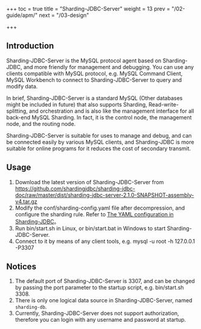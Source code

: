 +++
toc = true
title = "Sharding-JDBC-Server"
weight = 13
prev = "/02-guide/apm/"
next = "/03-design"

+++

## Introduction

Sharding-JDBC-Server is the MySQL protocol agent based on Sharding-JDBC, and more friendly for management and debugging. You can use any clients compatible with MySQL protocol, e.g. MySQL Command Client, MySQL Workbench to connect to Sharding-JDBC-Server to query and modify data.

In brief, Sharding-JDBC-Server is a standard MySQL (Other databases might be included in future) that also supports Sharding, Read-write-splitting, and orchestration and is also like the management interface for all back-end MySQL Sharding. In fact, it is the control node, the management node, and the routing node.

Sharding-JDBC-Server is suitable for uses to manage and debug, and can be connected easily by various MySQL clients, and Sharding-JDBC is more suitable for online programs for it reduces the cost of secondary transmit.

## Usage

1. Download the latest version of Sharding-JDBC-Server from https://github.com/shardingjdbc/sharding-jdbc-doc/raw/master/dist/sharding-jdbc-server-2.1.0-SNAPSHOT-assembly-v4.tar.gz
2. Modify the conf/sharding-config.yaml file after decompression, and configure the sharding rule. Refer to [The YAML configuration in Sharding-JDBC](/02-guide/configuration/)。
3. Run bin/start.sh in Linux, or bin/start.bat in Windows to start Sharding-JDBC-Server.
4. Connect to it by means of any client tools, e.g. mysql -u root -h 127.0.0.1 -P3307

## Notices

1. The default port of Sharding-JDBC-Server is 3307, and can be changed by passing the port parameter to the startup script, e.g. bin/start.sh 3308.
2. There is only one logical data source in Sharding-JDBC-Server, named `sharding-db`.
3. Currently, Sharding-JDBC-Server does not support authorization, therefore you can login with any username and password at startup.
